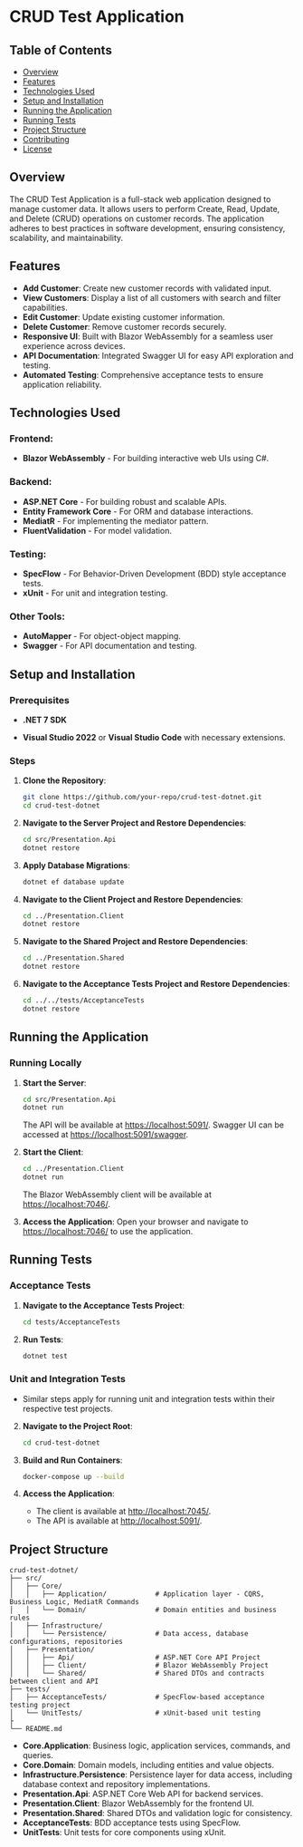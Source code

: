 # CRUD Test Application

## Table of Contents
- [Overview](#overview)
- [Features](#features)
- [Technologies Used](#technologies-used)
- [Setup and Installation](#setup-and-installation)
- [Running the Application](#running-the-application)
- [Running Tests](#running-tests)
- [Project Structure](#project-structure)
- [Contributing](#contributing)
- [License](#license)

## Overview
The CRUD Test Application is a full-stack web application designed to manage customer data. It allows users to perform Create, Read, Update, and Delete (CRUD) operations on customer records. The application adheres to best practices in software development, ensuring consistency, scalability, and maintainability.

## Features
- **Add Customer**: Create new customer records with validated input.
- **View Customers**: Display a list of all customers with search and filter capabilities.
- **Edit Customer**: Update existing customer information.
- **Delete Customer**: Remove customer records securely.
- **Responsive UI**: Built with Blazor WebAssembly for a seamless user experience across devices.
- **API Documentation**: Integrated Swagger UI for easy API exploration and testing.
- **Automated Testing**: Comprehensive acceptance tests to ensure application reliability.


## Technologies Used
### Frontend:
- **Blazor WebAssembly** - For building interactive web UIs using C#.

### Backend:
- **ASP.NET Core** - For building robust and scalable APIs.
- **Entity Framework Core** - For ORM and database interactions.
- **MediatR** - For implementing the mediator pattern.
- **FluentValidation** - For model validation.

### Testing:
- **SpecFlow** - For Behavior-Driven Development (BDD) style acceptance tests.
- **xUnit** - For unit and integration testing.



### Other Tools:
- **AutoMapper** - For object-object mapping.
- **Swagger** - For API documentation and testing.

## Setup and Installation
### Prerequisites
- **.NET 7 SDK**

- **Visual Studio 2022** or **Visual Studio Code** with necessary extensions.

### Steps
1. **Clone the Repository**:
   ```bash
   git clone https://github.com/your-repo/crud-test-dotnet.git
   cd crud-test-dotnet
   ```

2. **Navigate to the Server Project and Restore Dependencies**:
   ```bash
   cd src/Presentation.Api
   dotnet restore
   ```

3. **Apply Database Migrations**:
   ```bash
   dotnet ef database update
   ```

4. **Navigate to the Client Project and Restore Dependencies**:
   ```bash
   cd ../Presentation.Client
   dotnet restore
   ```

5. **Navigate to the Shared Project and Restore Dependencies**:
   ```bash
   cd ../Presentation.Shared
   dotnet restore
   ```

6. **Navigate to the Acceptance Tests Project and Restore Dependencies**:
   ```bash
   cd ../../tests/AcceptanceTests
   dotnet restore
   ```

## Running the Application
### Running Locally
1. **Start the Server**:
   ```bash
   cd src/Presentation.Api
   dotnet run
   ```
   The API will be available at [https://localhost:5091/](https://localhost:5091/). Swagger UI can be accessed at [https://localhost:5091/swagger](https://localhost:5091/swagger).

2. **Start the Client**:
   ```bash
   cd ../Presentation.Client
   dotnet run
   ```
   The Blazor WebAssembly client will be available at [https://localhost:7046/](https://localhost:7046/).

3. **Access the Application**:
   Open your browser and navigate to [https://localhost:7046/](https://localhost:7046/) to use the application.




## Running Tests
### Acceptance Tests
1. **Navigate to the Acceptance Tests Project**:
   ```bash
   cd tests/AcceptanceTests
   ```

2. **Run Tests**:
   ```bash
   dotnet test
   ```

### Unit and Integration Tests
- Similar steps apply for running unit and integration tests within their respective test projects.



2. **Navigate to the Project Root**:
   ```bash
   cd crud-test-dotnet
   ```

3. **Build and Run Containers**:
   ```bash
   docker-compose up --build
   ```

4. **Access the Application**:
   - The client is available at [http://localhost:7045/](http://localhost:7045/).
   - The API is available at [http://localhost:5091/](http://localhost:5091/swagger/index.html).

## Project Structure
```
crud-test-dotnet/
├── src/
│   ├── Core/
│   │   ├── Application/            # Application layer - CQRS, Business Logic, MediatR Commands
│   │   └── Domain/                 # Domain entities and business rules
│   ├── Infrastructure/
│   │   └── Persistence/            # Data access, database configurations, repositories
│   ├── Presentation/
│   │   ├── Api/                    # ASP.NET Core API Project
│   │   ├── Client/                 # Blazor WebAssembly Project
│   │   └── Shared/                 # Shared DTOs and contracts between client and API
├── tests/
│   ├── AcceptanceTests/            # SpecFlow-based acceptance testing project
│   └── UnitTests/                  # xUnit-based unit testing
├
└── README.md
```
- **Core.Application**: Business logic, application services, commands, and queries.
- **Core.Domain**: Domain models, including entities and value objects.
- **Infrastructure.Persistence**: Persistence layer for data access, including database context and repository implementations.
- **Presentation.Api**: ASP.NET Core Web API for backend services.
- **Presentation.Client**: Blazor WebAssembly for the frontend UI.
- **Presentation.Shared**: Shared DTOs and validation logic for consistency.
- **AcceptanceTests**: BDD acceptance tests using SpecFlow.
- **UnitTests**: Unit tests for core components using xUnit.



